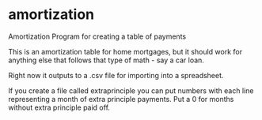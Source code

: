 # amortization
Amortization Program for creating a table of payments

This is an amortization table for home mortgages, but it should work for anything else that follows that type of math - say a car loan.

Right now it outputs to a .csv file for importing into a spreadsheet.

If you create a file called extraprinciple you can put numbers with each line representing a month of extra principle payments.  Put a 0 for months without extra principle paid off.
